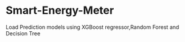# Smart-Energy-Meter
Load Prediction models using XGBoost regressor,Random Forest and Decision Tree 
